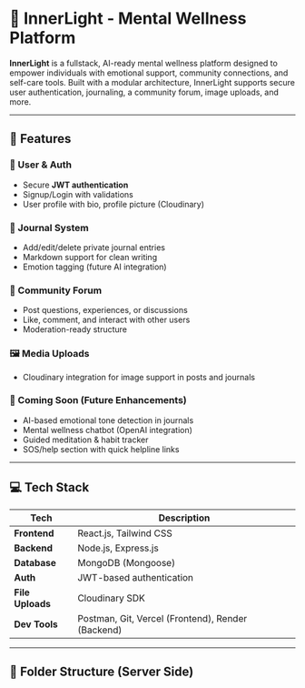 # 🧠 InnerLight - Mental Wellness Platform

**InnerLight** is a fullstack, AI-ready mental wellness platform designed to empower individuals with emotional support, community connections, and self-care tools. Built with a modular architecture, InnerLight supports secure user authentication, journaling, a community forum, image uploads, and more.

---

## 🌟 Features

### 👤 User & Auth
- Secure **JWT authentication**
- Signup/Login with validations
- User profile with bio, profile picture (Cloudinary)

### 📓 Journal System
- Add/edit/delete private journal entries
- Markdown support for clean writing
- Emotion tagging (future AI integration)

### 💬 Community Forum
- Post questions, experiences, or discussions
- Like, comment, and interact with other users
- Moderation-ready structure

### 🖼️ Media Uploads
- Cloudinary integration for image support in posts and journals

### 🧠 Coming Soon (Future Enhancements)
- AI-based emotional tone detection in journals
- Mental wellness chatbot (OpenAI integration)
- Guided meditation & habit tracker
- SOS/help section with quick helpline links

---

## 💻 Tech Stack

| Tech | Description |
|------|-------------|
| **Frontend** | React.js, Tailwind CSS |
| **Backend** | Node.js, Express.js |
| **Database** | MongoDB (Mongoose) |
| **Auth** | JWT-based authentication |
| **File Uploads** | Cloudinary SDK |
| **Dev Tools** | Postman, Git, Vercel (Frontend), Render (Backend) |

---

## 🔐 Folder Structure (Server Side)
